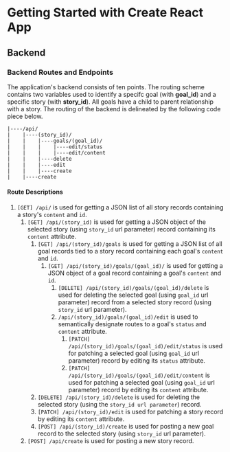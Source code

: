# Getting Started with Create React App

## Backend

### Backend Routes and Endpoints

The application's backend consists of ten points. The routing scheme contains two variables used to identify a specifc goal (with **goal_id**) and a specific story (with **story_id**). All goals have a child to parent relationship with a story. The routing of the backend is delineated by the following code piece below.

```
|----/api/
|    |----(story_id)/
|    |    |----goals/(goal_id)/
|    |    |    |----edit/status
|    |    |    |----edit/content
|    |    |----delete
|    |    |----edit
|    |    |----create
|    |----create
```

#### Route Descriptions

1. `[GET] /api/` is used for getting a JSON list of all story records containing a story's `content` and `id`.
   1. `[GET] /api/(story_id)` is used for getting a JSON object of the selected story (using `story_id` url parameter) record containing its `content` attribute.
      1. `[GET] /api/(story_id)/goals` is used for getting a JSON list of all goal records tied to a story record containing each goal's `content` and `id`.
         1. `[GET] /api/(story_id)/goals/(goal_id)/` is used for getting a JSON object of a goal record containing a goal's `content` and `id`.
            1. `[DELETE] /api/(story_id)/goals/(goal_id)/delete` is used for deleting the selected goal (using `goal_id` url parameter) record from a selected story record (using `story_id` url parameter).
            2. `/api/(story_id)/goals/(goal_id)/edit` is used to semantically designate routes to a goal's `status` and `content` attribute.
               1. `[PATCH] /api/(story_id)/goals/(goal_id)/edit/status` is used for patching a selected goal (using `goal_id` url parameter) record by editing its `status` attribute.
               2. `[PATCH] /api/(story_id)/goals/(goal_id)/edit/content` is used for patching a selected goal (using `goal_id` url parameter) record by editing its `content` attribute.
      2. `[DELETE] /api/(story_id)/delete` is used for deleting the selected story (using the `story_id url parameter`) record.
      3. `[PATCH] /api/(story_id)/edit` is used for patching a story record by editing its `content` attribute.
      4. `[POST] /api/(story_id)/create` is used for posting a new goal record to the selected story (using `story_id` url parameter).
   2. `[POST] /api/create` is used for posting a new story record.
